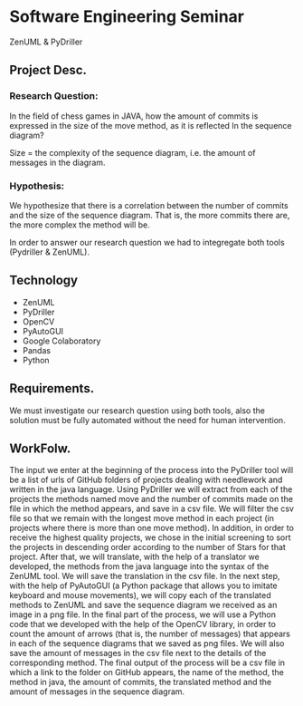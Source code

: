 # __Software Engineering Seminar__
ZenUML & PyDriller

## Project Desc.
### Research Question:
In the field of chess games in JAVA, how the amount of commits is expressed in the size of the move method, as it is reflected
In the sequence diagram?

Size = the complexity of the sequence diagram, i.e. the amount of messages in the diagram.
### Hypothesis:
We hypothesize that there is a correlation between the number of commits and the size of the sequence diagram. That is, the more commits there are, the more complex the method will be.

In order to answer our research question we had to integregate both tools (Pydriller & ZenUML).

## Technology 
- ZenUML
- PyDriller
- OpenCV
- PyAutoGUI
- Google Colaboratory
- Pandas
- Python
  
## Requirements.
We must investigate our research question using both tools, also the solution must be fully automated without the need for human intervention.

## WorkFolw.
The input we enter at the beginning of the process into the PyDriller tool will be a list of urls of GitHub folders of projects dealing with needlework and written in the java language. 
Using PyDriller we will extract from each of the projects the methods named move and the number of commits made on the file in which the method appears, and save in a csv file.
We will filter the csv file so that we remain with the longest move method in each project (in projects where there is more than one move method). In addition, in order to receive the highest quality projects, we chose in the initial screening to sort the projects in descending order according to the number of Stars for that project.
After that, we will translate, with the help of a translator we developed, the methods from the java language into the syntax of the ZenUML tool.
We will save the translation in the csv file. In the next step, with the help of PyAutoGUI (a Python package that allows you to imitate keyboard and mouse movements),
we will copy each of the translated methods to ZenUML and save the sequence diagram we received as an image in a png file.
In the final part of the process, we will use a Python code that we developed with the help of the OpenCV library,
in order to count the amount of arrows (that is, the number of messages) that appears in each of the sequence diagrams that we saved as png files. We will also save the amount of messages in the csv file next to the details of the corresponding method.
The final output of the process will be a csv file in which a link to the folder on GitHub appears, the name of the method, the method in java, the amount of commits, the translated method and the amount of messages in the sequence diagram.
